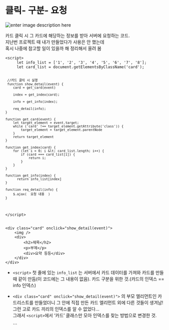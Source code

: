 <h1 id="클릭--구분--요청">클릭- 구분- 요청</h1>
<p><img src="https://lh3.googleusercontent.com/taxCKkXSSBRaDDB1TvD9fcBYx9zaBaUgKGYR6VhbHR_aGgUT0boMK9ngb-NfJta-yExlOcClmHn__sk6VzCznSoR2b6W5wflqaMw4yVHki4IF_HrfKtg7hPAJ_kzwdppGjM_imfK1qzrmYOMwhmdzDIR75oVz8WcfpGO1I8Ln1pO_vYIY59jshPr9KcISmqEWdp53Sg8gMo9Pm3wyr5-pvnflcpSsxvn3jMoAlHrEcWokLGhBkj7IZMPdGPXV9Ss0ZZhD-4DojNQELqVNZvKewwsbsNfWM6xAlDTWgsfjSEAH_filQWFiXHt3i09LFHtD3r7TP0vimXHU6E6Xx_rwQo4llMITdOE1fiUSNaJQkCTGBFVAC_T-kI50dtYEOUYtDiVanmoFqYXCwWLiaQFgsf1U-oiGUrcfaX2ZKP2WeNfNQfk6E-bkjHj0gZV5cn5djS0-2z920jwmPXCfcQeHDC9oyX0cYa6253BIIk2D0uM1yOJPK_4mjGFX1V1Pf_-_m-bB-6xkT1nQlejKWJzKGsoxBFUqWgmjW4q53A2hl6xN5eqIlKWKTMi3oBva2VMbE52O6B8dGX01SJTzGrCMi1OfzXu4B_CYUx2jEqU_g68xL0mwWdNcI3qDK46yJKwtQ6VXGJPFCIiPYGzWz18LrMosmw8InnY7njjeMxXdYl6Nw28pn-J9bLfJiCUQf7sA1r1B2s_ORpsmbf_nZcNSwlv=w488-h625-no?authuser=0" alt="enter image description here"></p>
<p>카드 클릭 시 그 카드에 해당하는 정보를 받아 서버에 요청하는 코드.<br>
지난번 프로젝트 때 내가 만들었다가 사용은 안 했는데<br>
혹시 나중에 참고할 일이 있을까 해 정리해서 올려 봄</p>
<pre><code>&lt;script&gt;
     let info_list = ['1', '2', '3', '4', '5', '6', '7', '8']; 
     let card_list = document.getElementsByClassName('card');
     
     //카드 클릭 시 실행
     function show_detail(event) {
        card = get_card(event)
        
        index = get_index(card);
        
        info = get_info(index);
        
        req_detail(info);
    }
    
    function get_card(event) {
        let target_element = event.target;
        while ('card' !== target_element.getAttribute('class')) {
            target_element = target_element.parentNode
        }
        return target_element
    }
                    
    function get_index(card) {
        for (let i = 0; i &lt; card_list.length; i++) {
            if (card === card_list[i]) {
                return i;
            }
        }
    }
    
    function get_info(index) {
          return info_list[index]
    }
    
    function req_detail(info) {
        $.ajax(  요청 내용  )
    }
&lt;/script&gt;
</code></pre>
<pre><code>&lt;div class="card" onclick="show_detail(event)"&gt;
	&lt;img /&gt;
	&lt;div&gt;
	    &lt;h2&gt;제목&lt;/h2&gt;
	    &lt;p&gt;부제&lt;/p&gt;
	    &lt;div&gt;요약 등등&lt;/div&gt;
	&lt;/div&gt;
&lt;/div&gt;
</code></pre>
<ul>
<li>
<p><code>&lt;script&gt;</code> 첫 줄에 있는  <code>info_list</code> 는 서버에서 카드 데이터를 가져와 카드를 만들 때 같이 만듬(이 코드에는 그 내용이 없음). 카드 구분을 위한 것.(카드의 인덱스 == info 인덱스)</p>
</li>
<li>
<p><code>&lt;div class="card" onclick="show_detail(event)"&gt;</code> 의 부모 엘리먼트인 카드리스트를 만들었더니 그 안에 직접 만든 카드 엘리먼트 외에 다른 것들이 생겨남! 그런 고로 카드 끼리의 인덱스를 알 수 없었다…<br>
그래서 <code>&lt;script&gt;</code>에서 ‘카드’ 클래스만 모아 인덱스를 찾는 방법으로 변경한 것.</p>
	```<script>``` 둘때 줄 ```let card_list = document.getElementsByClassName('card');```
</li>
</ul>

